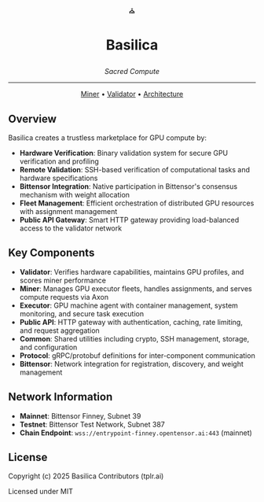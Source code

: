 <p align="center">⛪</p>

# <p align="center">Basilica</p>

<p align="center">
  <em>Sacred Compute</em>
</p>

---

<p align="center">
  <a href="docs/miner.md">Miner</a> • 
  <a href="docs/validator.md">Validator</a> • 
  <a href="docs/architecture.md">Architecture</a>
</p>

## Overview

Basilica creates a trustless marketplace for GPU compute by:

- **Hardware Verification**: Binary validation system for secure GPU verification and profiling
- **Remote Validation**: SSH-based verification of computational tasks and hardware specifications
- **Bittensor Integration**: Native participation in Bittensor's consensus mechanism with weight allocation
- **Fleet Management**: Efficient orchestration of distributed GPU resources with assignment management
- **Public API Gateway**: Smart HTTP gateway providing load-balanced access to the validator network

## Key Components

- **Validator**: Verifies hardware capabilities, maintains GPU profiles, and scores miner performance
- **Miner**: Manages GPU executor fleets, handles assignments, and serves compute requests via Axon
- **Executor**: GPU machine agent with container management, system monitoring, and secure task execution
- **Public API**: HTTP gateway with authentication, caching, rate limiting, and request aggregation
- **Common**: Shared utilities including crypto, SSH management, storage, and configuration
- **Protocol**: gRPC/protobuf definitions for inter-component communication
- **Bittensor**: Network integration for registration, discovery, and weight management

## Network Information

- **Mainnet**: Bittensor Finney, Subnet 39
- **Testnet**: Bittensor Test Network, Subnet 387
- **Chain Endpoint**: `wss://entrypoint-finney.opentensor.ai:443` (mainnet)

## License

Copyright (c) 2025 Basilica Contributors (tplr.ai)

Licensed under MIT
